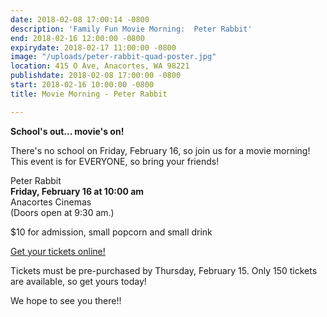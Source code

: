 ```yaml
---
date: 2018-02-08 17:00:14 -0800
description: 'Family Fun Movie Morning:  Peter Rabbit'
end: 2018-02-16 12:00:00 -0800
expirydate: 2018-02-17 11:00:00 -0800
image: "/uploads/peter-rabbit-quad-poster.jpg"
location: 415 O Ave, Anacortes, WA 98221
publishdate: 2018-02-08 17:00:00 -0800
start: 2018-02-16 10:00:00 -0800
title: Movie Morning - Peter Rabbit

---
```

**School's out... movie's on!**

There's no school on Friday, February 16, so join us for a movie morning! This event is for EVERYONE, so bring your friends!

Peter Rabbit  
**Friday, February 16 at 10:00 am**  
Anacortes Cinemas  
(Doors open at 9:30 am.)

$10 for admission, small popcorn and small drink

[Get your tickets online!](https://www.islandviewpta.org/movie "Movie Mornings")

Tickets must be pre-purchased by Thursday, February 15. Only 150 tickets are available, so get yours today!

We hope to see you there!!